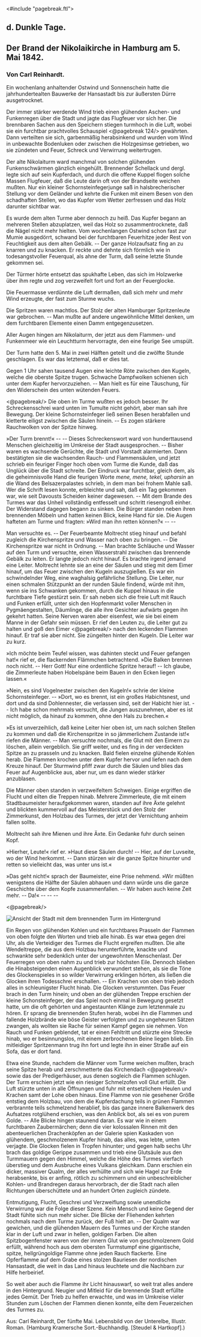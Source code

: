 <#include "pagebreak.ftl">
<h2>d. Dunkle Tage.</h2>

<h2>Der Brand der Nikolaikirche in Hamburg am 5. Mai 1842.</h2>

<h3>Von Carl Reinhardt.</h3>

Ein wochenlang anhaltender Ostwind und Sonnenschein hatte die
jahrhundertealten Bauwerke der Hansastadt bis zur äußersten
Dürre ausgetrocknet.

Der immer stärker werdende Wind trieb einen glühenden Aschen- und
Funkenregen über die Stadt und jagte das Flugfeuer vor sich
her. Die brennbaren Sachen aus den Speichern stiegen turmhoch
in die Luft, wobei sie ein furchtbar prachtvolles Schauspiel
\<@pagebreak 124/>
gewährten. Dann verteilten sie sich, garbenmäßig herabsinkend und
wurden vom Wind in unbewachte Bodenluken oder zwischen die
Holzgesimse getrieben, wo sie zündeten und Feuer, Schreck und
Verwirrung weitertrugen.

Der alte Nikolaiturm ward manchmal von solchen glühenden
Funkenschwärmen gänzlich eingehüllt. Brennender Schellack und
dergl. legte sich auf sein Kupferdach, und durch die offene Kuppel
flogen solche Massen Flugfeuer, daß die Leute darin oft von der
Brandseite weichen mußten. Nur ein kleiner Schornsteinfegerjunge
saß in halsbrecherischer Stellung vor dem Geländer und kehrte die
Funken mit einem Besen von den schadhaften Stellen, wo das Kupfer
vom Wetter zerfressen und das Holz darunter sichtbar war.

Es wurde dem alten Turme aber dennoch zu heiß. Das Kupfer
begann an mehreren Stellen abzuplatzen, weil das Holz so zusammentrocknete,
daß die Nägel nicht mehr hielten. Vom wochenlangen
Ostwind schon fast zur Mumie ausgedörrt, schwand bei der furchtbaren
Feuerhitze jeder Rest von Feuchtigkeit aus dem alten Gebälk.
-- Der ganze Holzaufsatz fing an zu knarren und zu knacken. Er
reckte und dehnte sich förmlich wie in todesangstvoller Feuerqual,
als ahne der Turm, daß seine letzte Stunde gekommen sei.

Der Türmer hörte entsetzt das spukhafte Leben, das sich im
Holzwerke über ihm regte und zog verzweifelt fort und fort an der
Feuerglocke.

Die Feuermasse verdünnte die Luft dermaßen, daß sich mehr
und mehr Wind erzeugte, der fast zum Sturme wuchs.

Die Spritzen waren machtlos. Der Stolz der alten Hamburger
Spritzenleute war gebrochen. -- Man mußte auf andere ungewöhnliche
Mittel denken, um dem furchtbaren Elemente einen Damm
entgegenzusetzen.

Aller Augen hingen am Nikolaiturm, der jetzt aus dem Flammen- und
Funkenmeer wie ein Leuchtturm hervorragte, den eine feurige
See umspült.

Der Turm hatte den 5. Mai in zwei Hälften geteilt und die
zwölfte Stunde geschlagen. Es war das letztemal, daß er dies tat.

Gegen 1 Uhr sahen tausend Augen eine leichte Röte zwischen
den Kugeln, welche die oberste Spitze trugen. Schwache Dampfwolken
schienen sich unter dem Kupfer hervorzuziehen. -- Man
hielt es für eine Täuschung, für den Widerschein des unten wütenden
Feuers.
 
\<@pagebreak/>
Die oben im Turme wußten es jedoch besser. Ihr Schreckensschrei
ward unten im Tumulte nicht gehört, aber man sah ihre
Bewegung. Der kleine Schornsteinfeger ließ seinen Besen herabfallen
und kletterte eiligst zwischen die Säulen hinein. -- Es zogen
stärkere Rauchwolken von der Spitze hinweg.

»<span class="g">Der Turm brennt!</span>« -- -- Dieses Schreckenswort ward von
hunderttausend Menschen gleichzeitig im Umkreise der Stadt ausgesprochen.
-- Bisher waren es wachsende Gerüchte, die Stadt
und Vorstadt alarmierten. Dann bestätigten sie die wachsenden
Rauch- und Flammensäulen, und jetzt schrieb ein feuriger Finger
hoch oben vom Turme die Kunde, daß das Unglück über die Stadt
schreite. Der Eindruck war furchtbar, gleich dem, als die geheimnisvolle
Hand die feurigen Worte <i>mene, mene, tekel, upharsin</i> an die
Wand des Belsazerpalastes schrieb, in dem man bei frohem Mahle
saß. Wer die Schrift lesen konnte, erbleichte und sah, daß ein Tag
gekommen war, wie seit Davousts Scheiden keiner dagewesen. --
Mit dem Brande des Turmes war das Unheil vollständig entfesselt
und schritt riesengroß einher. Der Widerstand dagegen
begann zu sinken. Die Bürger standen neben ihren brennenden
Möbeln und hatten keinen Blick, keine Hand für sie. Die
Augen hafteten am Turme und fragten: »Wird man ihn retten
können?« -- --

Man versuchte es. -- Der Feuerbeamte Moltrecht stieg hinauf
und befahl zugleich die Kirchenspritze und Wasser nach oben zu
bringen. -- Die Kirchenspritze war nicht in Ordnung. -- Man
brachte Schläuche und Wasser auf den Turm und versuchte, einen
Wasserstrahl zwischen das brennende Gebälk zu leiten. Er langte
jedoch nicht hinauf. Es brachte irgend jemand eine Leiter. Moltrecht
lehnte sie an eine der Säulen und stieg mit dem Eimer hinauf,
um das Feuer zwischen den Kugeln auszugießen. Es war ein
schwindelnder Weg, eine waghalsig gefährliche Stellung. Die Leiter,
nur einen schmalen Stützpunkt an der runden Säule findend, würde
mit ihm, wenn sie ins Schwanken gekommen, durch die Kuppel
hinaus in die furchtbare Tiefe gestürzt sein. Er sah neben sich die
freie Luft mit Rauch und Funken erfüllt, unter sich den Hopfenmarkt
voller Menschen in Pygmäengestalten, Däumlinge, die alle ihre Gesichter
aufwärts gegen ihn gekehrt hatten. Seine Nerven waren
aber eisenfest, wie sie bei einem Manne in der Gefahr sein müssen.
Er rief den Leuten zu, die Leiter gut zu halten und goß den Eimer 
\<@pagebreak/>
nach den leckenden Flammen hinauf. Er traf sie aber nicht. Sie
züngelten hinter den Kugeln. Die Leiter war zu kurz.

»Ich möchte beim Teufel wissen, was dahinten steckt und Feuer
gefangen hat!« rief er, die flackernden Flämmchen betrachtend. »Die
Balken brennen noch nicht. -- Herr Gott! Nur eine ordentliche
Spritze herauf! -- Ich glaube, die Zimmerleute haben Hobelspäne
beim Bauen in den Ecken liegen lassen.«

»Nein, es sind Vogelnester zwischen den Kugeln!« schrie der
kleine Schornsteinfeger. -- »Dort, wo es brennt, ist ein großes
Habichtsnest, und dort und da sind Dohlennester, die verlassen sind,
seit der Habicht hier ist. -- Ich habe schon mehrmals versucht, die
Jungen auszunehmen, aber es ist nicht möglich, da hinauf zu kommen,
ohne den Hals zu brechen.«

»Es ist unverzeihlich, daß keine Leiter hier oben ist, um nach
solchen Stellen zu kommen und daß die Kirchenspritze in so jämmerlichem
Zustande ist!« riefen die Männer. -- Man versuchte nochmals,
die Glut mit den Eimern zu löschen, allein vergeblich. Sie
griff weiter, und es fing in der verdeckten Spitze an zu prasseln und
zu knacken. Bald fielen einzelne glühende Kohlen herab. Die
Flammen krochen unter dem Kupfer hervor und liefen nach dem
Kreuze hinauf. Der Sturmwind pfiff zwar durch die Säulen und
blies das Feuer auf Augenblicke aus, aber nur, um es dann wieder
stärker anzublasen.

Die Männer oben standen in verzweifeltem Schweigen. Einige
ergriffen die Flucht und eilten die Treppen hinab. Mehrere Zimmerleute,
die mit einem Stadtbaumeister heraufgekommen waren,
standen auf ihre Äxte gelehnt und blickten kummervoll auf das
Meisterstück und den Stolz der Zimmerkunst, den Holzbau des Turmes,
der jetzt der Vernichtung anheim fallen sollte.

Moltrecht sah ihre Mienen und ihre Äxte. Ein Gedanke fuhr
durch seinen Kopf.

»Hierher, Leute!« rief er. »Haut diese Säulen durch! -- Hier,
auf der Luvseite, wo der Wind herkommt. -- Dann stürzen wir
die ganze Spitze hinunter und retten so vielleicht das, was unter
uns ist.«

»Das geht nicht!« sprach der Baumeister, eine Prise nehmend.
»Wir müßten wenigstens die Hälfte der Säulen abhauen und dann
würde uns die ganze Geschichte über dem Kopfe zusammenfallen. --
Wir haben auch keine Zeit mehr. -- Da!« -- -- --

\<@pagebreak/>
<div class="img-right"><img alt="Ansicht der Stadt mit dem brennenden Turm im Hintergrund" src="0135.gif"/></div>

Ein Regen von glühenden Kohlen und ein furchtbares Prasseln
der Flammen von oben folgte den Worten und trieb alle hinab.
Es war etwa gegen drei Uhr, als die Verteidiger des Turmes die
Flucht ergreifen mußten. Die alte Wendeltreppe, die aus dem
Holzbau herunterführte, knackte
und schwankte sehr bedenklich
unter der ungewohnten Menschenlast.
Der Feuerregen von
oben nahm zu und trieb zur
höchsten Eile. Dennoch blieben die
Hinabsteigenden einen Augenblick
verwundert stehen, als sie
die Töne des Glockenspieles
in so wilder Verwirrung erklingen
hörten, als ließen die
Glocken ihren Todesschrei erschallen.
-- Ein Krachen von
oben trieb jedoch alles in schleunigster
Flucht hinab. Die Glocken
verstummten. Das Feuer brach
in den Turm hinein; und oben
an der glühenden Treppe erschien
der kleine Schonsteinfeger,
der das Spiel noch einmal in
Bewegung gesetzt hatte, um die
oft gehörten und angestaunten
Klänge zum letztenmale zu
hören. Er sprang die brennenden
Stufen herab, wobei ihn die
Flammen und fallende Holzbrände
wie böse Geister verfolgten
und zu ungeheuren Sätzen
zwangen, als wollten sie Rache für seinen Kampf gegen sie nehmen.
Von Rauch und Funken geblendet, tat er einen Fehltritt und stürzte
eine Strecke hinab, wo er besinnungslos, mit einem zerbrochenen
Beine liegen blieb. Ein mitleidiger Spritzenmann trug ihn fort
und legte ihn in einer Straße auf ein Sofa, das er dort fand.

Etwa eine Stunde, nachdem die Männer vom Turme weichen
mußten, brach seine Spitze herab und zerschmetterte das Kirchendach 
\<@pagebreak/>
sowie das der Predigerhäuser, aus denen sogleich die Flammen
schlugen. Der Turm erschien jetzt wie ein riesiger Schmelzofen voll
Glut erfüllt. Die Luft stürzte unten in alle Öffnungen und fuhr
mit entsetzlichem Heulen und Krachen samt der Lohe oben hinaus.
Eine Flamme von nie gesehener Größe entstieg dem Holzbau, von
dem die Kupferdachung teils in grünen Flammen verbrannte teils
schmelzend herablief, bis das ganze innere Balkenwerk des Aufsatzes
rotglühend erschien, was den Anblick bot, als sei es von
purem Golde. -- Alle Blicke hingen staunend daran. Es war wie
in einem furchtbaren Zaubermärchen; denn die vier kolossalen Rinnen
mit den abenteuerlichen Drachenköpfen an der Galerie spien Kaskaden
von glühendem, geschmolzenem Kupfer hinab, das alles, was
lebte, unten verjagte. Die Glocken fielen in Tropfen hinunter;
und gegen halb sechs Uhr brach das goldige Gerippe zusammen und
trieb eine Glutsäule aus den Turmmauern gegen den Himmel,
welche die Höhe des Turmes vierfach überstieg und dem Ausbruche
eines Vulkans gleichkam. Dann erschien ein dicker, massiver Qualm,
der alles verhüllte und sich wie Hagel zur Erde herabsenkte, bis
er anfing, rötlich zu schimmern und ein unbeschreiblicher Kohlen- und
Brandregen daraus hervorbrach, der die Stadt nach allen Richtungen
überschüttete und an hundert Orten zugleich zündete.

Entmutigung, Flucht, Geschrei und Verzweiflung sowie unendliche
Verwirrung war die Folge dieser Szene. Kein Mensch
und keine Gegend der Stadt fühlte sich nun mehr sicher. Die Blicke
der Fliehenden kehrten nochmals nach dem Turme zurück, der Fuß
hielt an. -- Der Qualm war gewichen, und die glühenden Mauern
des Turmes und der Kirche standen klar in der Luft und zwar in
hellen, goldigen Farben. Die alten Spitzbogenfenster waren von
der innern Glut wie von geschmolzenem Gold erfüllt, während hoch
aus dem obersten Turmstumpf eine gigantische, spitze, hellgrüngoldige
Flamme ohne jeden Rauch flackerte. Eine Opferflamme auf dem
Grabe eines stolzen Bauriesen der nordischen Hansastadt, die weit
in das Land hinaus leuchtete und die Nachbarn zur Hilfe herbeirief.

So weit aber auch die Flamme ihr Licht hinauswarf, so weit
trat alles andere in den Hintergrund. Neugier und Mitleid für
die brennende Stadt erfüllte jedes Gemüt. Der Trieb zu helfen
erwachte, und was im Umkreise vieler Stunden zum Löschen der
Flammen dienen konnte, eilte dem Feuerzeichen des Turmes zu.

<div class="source pre">Aus: Carl Reinhardt, Der fünfte Mai. Lebensbild von der Unterelbe, IIlustr. Roman.
(Hamburg Kramersche Sort.-Buchhandlg. [Steudel &amp; Hartkopf].)</div>

